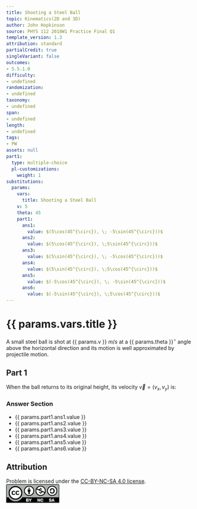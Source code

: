 ```yaml
---
title: Shooting a Steel Ball
topic: Kinematics(2D and 3D)
author: John Hopkinson
source: PHYS 112 2018W1 Practice Final Q1
template_version: 1.3
attribution: standard
partialCredit: true
singleVariant: false
outcomes:
- 5.5.1.0
difficulty:
- undefined
randomization:
- undefined
taxonomy:
- undefined
span:
- undefined
length:
- undefined
tags:
- PW
assets: null
part1:
  type: multiple-choice
  pl-customizations:
    weight: 1
substitutions:
  params:
    vars:
      title: Shooting a Steel Ball
    v: 5
    theta: 45
    part1:
      ans1:
        value: $(5\cos(45^{\circ}), \; -5\sin(45^{\circ}))$
      ans2:
        value: $(5\cos(45^{\circ}), \;5\sin(45^{\circ}))$
      ans3:
        value: $(5\sin(45^{\circ}), \; -5\cos(45^{\circ}))$
      ans4:
        value: $(5\sin(45^{\circ}), \;5\cos(45^{\circ}))$
      ans5:
        value: $(-5\cos(45^{\circ}), \; -5\sin(45^{\circ}))$
      ans6:
        value: $(-5\sin(45^{\circ}), \;5\cos(45^{\circ}))$
---
```

# {{ params.vars.title }}
A small steel ball is shot at {{ params.v }} $m/s$ at a {{ params.theta }}$^{\circ}$ angle above the horizontal direction and its motion is well approximated by projectile motion.

## Part 1

When the ball returns to its original height, its velocity $\overrightarrow{v} = (v_x, v_y)$ is:

### Answer Section

- {{ params.part1.ans1.value }}
- {{ params.part1.ans2.value }}
- {{ params.part1.ans3.value }}
- {{ params.part1.ans4.value }}
- {{ params.part1.ans5.value }}
- {{ params.part1.ans6.value }}

## Attribution

Problem is licensed under the [CC-BY-NC-SA 4.0 license](https://creativecommons.org/licenses/by-nc-sa/4.0/).<br> ![The Creative Commons 4.0 license requiring attribution-BY, non-commercial-NC, and share-alike-SA license.](https://raw.githubusercontent.com/firasm/bits/master/by-nc-sa.png)